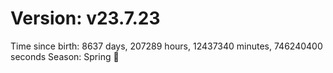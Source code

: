# Version: v23.7.23
Time since birth: 8637 days, 207289 hours, 12437340 minutes, 746240400 seconds
Season: Spring 🌸
